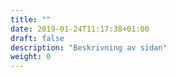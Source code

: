 ```yaml
---
title: ""
date: 2019-01-24T11:17:38+01:00
draft: false
description: "Beskrivning av sidan"
weight: 0
---
```

